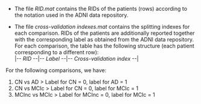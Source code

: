 * The file *RID.mat* contains the RIDs of the patients (rows) according to the notation used in the ADNI data repository.

* The file *cross-validation indexes.mat* contains the splitting indexes for each comparison.
RIDs of the patients are additionally reported together with the corresponding label as obtained from the ADNI data repository. <br>
For each comparison, the table has the following structure (each patient corresponding to a different row): <br>
|--  *RID*  --|--  *Label*  --|--  *Cross-validation index*  --|

For the following comparisons, we have:

1. CN vs AD > Label for CN = 0, label for AD = 1
2. CN vs MCIc > Label for CN = 0, label for MCIc = 1
3. MCInc vs MCIc > Label for MCInc = 0, label for MCIc = 1
